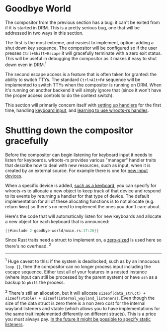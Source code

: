 # Goodbye World
The compositor from the previous section has a bug\: it can't be exited from if it is started in DRM. This is a pretty serious bug, one that will be addressed in two ways in this section.

The first is the most extreme, and easiest to implement, option: adding a shut down key sequence. The compositor will be configured so if the user presses `Ctrl+Shift+Escape` it will gracefully terminate with a zero exit status. This will be useful in debugging the compositor as it makes it easy to shut down even in DRM.<sup>1</sup>

The second escape access is a feature that is often taken for granted: the ability to switch TTYs. The standard `Ctrl+Alt+F#` sequence will be implemented to switch TTYs when the compositor is running on DRM. When it's running on another backend it will simply ignore that (since it won't have the proper access controls to do the context switch).

This section will primarily concern itself with [setting up handlers](http://way-cooler.org/docs/wlroots/input/keyboard/trait.Handler.html) for the first time, handling [keyboard input](http://way-cooler.org/docs/wlroots/input/keyboard/event/struct.Key.html), and [learning to use wlroots-rs handles](http://way-cooler.org/docs/wlroots/utils/struct.Handle.html).


# Shutting down the compositor gracefully
Before the compositor can begin listening for keyboard input it needs to listen for keyboards. wlroots-rs provides various "manager" handler traits that describe how to deal with new resources, such as input, when it is created by an external source. For example there is one for [new input devices](http://way-cooler.org/docs/wlroots/input/trait.ManagerHandler.html).

When a specific device is added, [such as a keyboard](http://way-cooler.org/docs/wlroots/input/trait.ManagerHandler.html#method.keyboard_added), you can specify for wlroots-rs to allocate a new object to keep track of that device and respond to its events by returning a handler for that type of device. The default implementation for all of these allocating functions is to not allocate (e.g. return `None`) so there's no need to implement the ones you don't care about.

Here's the code that will automatically listen for new keyboards and allocate a new object for each keyboard that is announced:

```rust
{{#include 2-goodbye-world/main.rs:17:26}}
```

Since Rust traits need a struct to implement on, a [zero-sized](https://doc.rust-lang.org/nomicon/exotic-sizes.html) is used here so there's no overhead. <sup>2</sup>

---
<sup>1</sup> Huge caveat to this: if the system is deadlocked, such as by an innocuous `loop {}`, then the compositor can no longer process input including the escape sequence. Either test all of your features in a nested instance (where input can still be processed by the parent system) or have `ssh` as a backup to `pkill` the process.

<sup>2</sup> There's still an allocation, but it will allocate `sizeof(data_struct) + sizeof(vtable) + sizeof(internal_wayland_listeners)`. Even though the size of the data struct is zero there is a non zero cost for the internal wayland listeners and vtable (which allows you to have implementations for the same trait implemented differently on different structs). This is a price you must always pay. [In the future it might be possible to specify static listeners](https://github.com/swaywm/wlroots-rs/issues/238).
